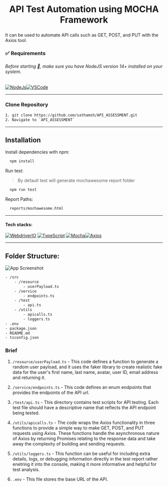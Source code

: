 <h1 align="center">API Test Automation using MOCHA Framework</h1>

###

<p align="left">It can be used to automate API calls such as GET, POST, and PUT with the Axios tool.</p>

###

<h3 align="left">✅ Requirements</h3>

###

<h6 align="left">Before starting 🏁, make sure you have NodeJS version 14+ installed on your system.</h6>

###

[![NodeJs](https://img.shields.io/badge/-NodeJS%20v12%20OR%20later-%23339933?logo=npm)](https://nodejs.org/en/download/)[![VSCode](https://img.shields.io/badge/-Visual%20Studio%20Code-%233178C6?logo=visual-studio-code)](https://code.visualstudio.com/download)

---

### Clone Repository

```bash
1. git clone https://github.com/sathamsh/API_ASSESSMENT.git
2. Navigate to `API_ASSESSMENT`
```

---

## Installation

Install dependencies with npm:

```bash
  npm install
```

Run test:

> By default test will generate mochawesome report folder

```bash
  npm run test
```

Report Paths:

```bash
  reports/mochawesome.html
```

---

#### Tech stacks:

[![WebdriverIO](https://img.shields.io/badge/-WebdriverI/O-EA5906?logo=WebdriverIO&logoColor=white)](https://webdriver.io/)
[![TypeScript](https://img.shields.io/badge/-TypeScript-%233178C6?logo=Typescript&logoColor=black)](https://www.typescriptlang.org/)
[![Mocha](https://img.shields.io/badge/-Mocha-%238D6748?logo=Mocha&logoColor=white)](https://mochajs.org/)[![Axios](https://img.shields.io/badge/-Axios-07BA82?logoColor=white)](https://github.com/visionmedia/axios)

---

## Folder Structure:

![App Screenshot](https://i.ibb.co/FKCZ1wL/Screenshot-2023-07-22-at-9-28-17-PM.png)

```bash
- /src
    - /resource
        - userPayload.ts
    - /service
        - endpoints.ts
    - /test
        - api.ts
    - /utils
        - apicalls.ts
        - loggers.ts
- .env
- package.json
- README.md
- tsconfig.json
```

### Brief

1. `/resource/userPayload.ts` - This code defines a function to generate a random user payload, and it uses the faker library to create realistic fake data for the user's first name, last name, avatar, user ID, email address and returning it.

2. `/service/endpoints.ts` - This code defines an enum endpoints that provides the endpoints of the API url.

3. `/test/api.ts` - This directory contains test scripts for API testing. Each test file should have a descriptive name that reflects the API endpoint being tested.

4. `/utils/apicalls.ts` - The code wraps the Axios functionality in three functions to provide a simple way to make GET, POST, and PUT requests using Axios. These functions handle the asynchronous nature of Axios by returning Promises relating to the response data and take away the complexity of building and sending requests.

5. `/utils/loggers.ts` - This function can be useful for including extra details, logs, or debugging information directly in the test report rather enetring it into the console, making it more informative and helpful for test analysis.

6. `.env` - This file stores the base URL of the API.
